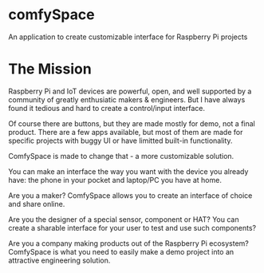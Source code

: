 # comfySpace
An application to create customizable interface for Raspberry Pi projects


# The Mission

Raspberry Pi and IoT devices are powerful, open, and well supported by a community of greatly enthusiatic makers & engineers. But I have always found it tedious and hard to create a control/input interface. 

Of course there are buttons, but they are made mostly for demo, not a final product. There are a few apps available, but most of them are made for specific projects with buggy UI or have limitted built-in functionality. 

ComfySpace is made to change that - a more customizable solution.

You can make an interface the way you want with the device you already have: the phone in your pocket and laptop/PC you have at home.

Are you a maker? ComfySpace allows you to create an interface of choice and share online.

Are you the designer of a special sensor, component or HAT? You can create a sharable interface for your user to test and use such components?

Are you a company making products out of the Raspberry Pi ecosystem? ComfySpace is what you need to easily make a demo project into an attractive engineering solution.

